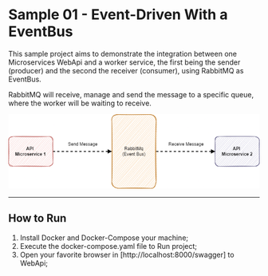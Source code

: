 # Sample 01 - Event-Driven With a EventBus

This sample project aims to demonstrate the integration between one Microservices WebApi and a worker service, the first being the sender (producer) and the second the receiver (consumer), using RabbitMQ as EventBus.

RabbitMQ will receive, manage and send the message to a specific queue, where the worker will be waiting to receive.

![sample1](./img/sample01.png)

---

## How to Run

1. Install Docker and Docker-Compose your machine;
2. Execute the docker-compose.yaml file to Run project;
3. Open your favorite browser in [http://localhost:8000/swagger] to WebApi;
